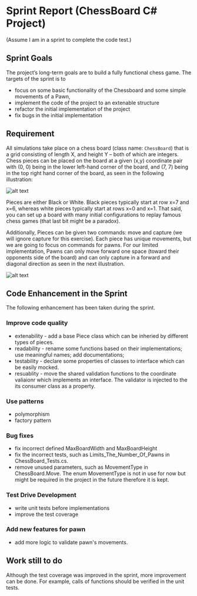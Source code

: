 # Sprint Report (ChessBoard C# Project)

(Assume I am in a sprint to complete the code test.)

## Sprint Goals
 The project’s long-term goals are to build a fully functional chess game. The targets of the sprint is to 
 * focus on some basic functionality of the Chessboard and some simple movements of a Pawn, 
 * implement the code of the project to an extenable structure
 * refactor the initial implementation of the project
 * fix bugs in the initial implementation

## Requirement
All simulations take place on a chess board (class name: `ChessBoard`) that is a grid consisting of length X, and height Y – both of which are integers.  Chess pieces can be placed on the board at a given (x,y) coordinate pair with (0, 0) being in the lower left-hand corner of the board, and (7, 7) being in the top right hand corner of the board, as seen in the following illustration:

![alt text](http://www.chessvariants.org/d.chess/startup.gif)

Pieces are either Black or White.  Black pieces typically start at row x=7 and x=6, whereas white pieces typically start at rows x=0 and x=1.  That said, you can set up a board with many initial configurations to replay famous chess games (that last bit might be a paradox).  

Additionally, Pieces can be given two commands: move and capture (we will ignore capture for this exercise).  Each piece has unique movements, but we are going to focus on commands for pawns.  For our limited implementation, Pawns can only move forward one space (toward their opponents side of the board) and can only capture in a forward and diagonal direction as seen in the next illustration.

![alt text](http://www.chessvariants.org/d.chess/pawnmove.gif)

## Code Enhancement in the Sprint

The following enhancement has been taken during the sprint. 

### Improve code quality
* extenability - add a base Piece class which can be inheried by different types of pieces.
* readability - rename some functions based on their implementations; use meaningful names; add documentations; 
* testability - declare some properties of classes to interface which can be easily mocked. 
* resuablity - move the shared validation functions to the coordinate valiaionr which implements an interface. The validator is injected to the its consumer class as a property. 

### Use patterns
* polymorphism
* factory pattern

### Bug fixes
* fix incorrect defined MaxBoardWidth and MaxBoardHeight
* fix the incorrect tests, such as Limits_The_Number_Of_Pawns in ChessBoard_Tests.cs. 
* remove unused parameters, such as MovementType in ChessBoard.Move. The enum MovementType is not in use for now but might be required in the project in the future therefore it is kept. 

### Test Drive Development
* write unit tests before implementations
* improve the test coverage 

### Add new features for pawn
* add more logic to validate pawn's movements.

## Work still to do
Although the test coverage was improved in the sprint, more improvement can be done. For example, calls of functions should be verified in the unit tests. 
